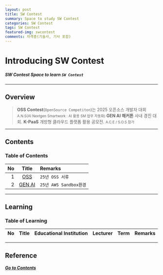 ```yaml
---
layout: post
title: SW Contest
summary: Space to study SW Contest  
categories: SW Contest
tags: SW Contest
featured-img: swcontest
comments: 자격증(기술사, 기사 포함)
---
```


# Introducing SW Contest

##### SW Contest Space to learn `SW Contest`

---

## Overview

> **OSS Contest**(`OpenSource Competiton`)는 2025 오픈소스 개발자 대회
> <small> A.N.S(AI Nextgen Smartwork : AI 활용 SM 업무 자동화) </small>
> **GEN AI 해커톤** 사내 경진 대회.
> **K-PaaS** 개방형 클라우드 플랫폼 활용 공모전.
> <small> A.C.E / S.O.S 참가 </small>

---

## Contents

### Table of Contents

|No|Title|Remarks|
|-:|:-:|:--|
|1|[OSS](/_pages/SWContest/OSS/2025-09-02-letter)|`25년 OSS 서류`|
|2|[GEN AI](/_pages/SWContest/GENAI/2025-09-26-hackathon)|`25년 AWS Sandbox환경`|

---

## Learning

### Table of Learning

|No|Title|Educational Institution|Lecturer|Term|Remarks|
|-:|:--:|:-:|:--:|:--:|:-|

---

## Reference

##### [Go to Contents](#contents)
